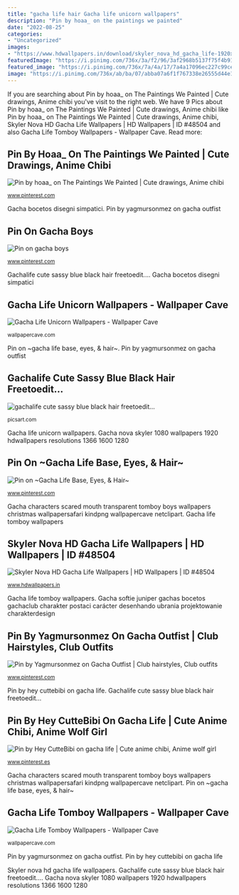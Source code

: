```yaml
---
title: "gacha life hair Gacha life unicorn wallpapers"
description: "Pin by hoaa_ on the paintings we painted"
date: "2022-08-25"
categories:
- "Uncategorized"
images:
- "https://www.hdwallpapers.in/download/skyler_nova_hd_gacha_life-1920x1080.jpg"
featuredImage: "https://i.pinimg.com/736x/3a/f2/96/3af2968b5137f75f4b9140a71f5da245.jpg"
featured_image: "https://i.pinimg.com/736x/7a/4a/17/7a4a17096ec227c99ceabbdbbc98f806.jpg"
image: "https://i.pinimg.com/736x/ab/ba/07/abba07a6f1f767338e26555d44e1b23a.jpg"
---
```


If you are searching about Pin by hoaa_ on The Paintings We Painted | Cute drawings, Anime chibi you've visit to the right web. We have 9 Pics about Pin by hoaa_ on The Paintings We Painted | Cute drawings, Anime chibi like Pin by hoaa_ on The Paintings We Painted | Cute drawings, Anime chibi, Skyler Nova HD Gacha Life Wallpapers | HD Wallpapers | ID #48504 and also Gacha Life Tomboy Wallpapers - Wallpaper Cave. Read more:

## Pin By Hoaa_ On The Paintings We Painted | Cute Drawings, Anime Chibi

![Pin by hoaa_ on The Paintings We Painted | Cute drawings, Anime chibi](https://i.pinimg.com/736x/7a/4a/17/7a4a17096ec227c99ceabbdbbc98f806.jpg "Skyler nova hd gacha life wallpapers")

<small>www.pinterest.com</small>

Gacha bocetos disegni simpatici. Pin by yagmursonmez on gacha outfist

## Pin On Gacha Boys

![Pin on gacha boys](https://i.pinimg.com/736x/3a/f2/96/3af2968b5137f75f4b9140a71f5da245.jpg "Gacha characters scared mouth transparent tomboy boys wallpapers christmas wallpapersafari kindpng wallpapercave netclipart")

<small>www.pinterest.com</small>

Gachalife cute sassy blue black hair freetoedit.... Gacha bocetos disegni simpatici

## Gacha Life Unicorn Wallpapers - Wallpaper Cave

![Gacha Life Unicorn Wallpapers - Wallpaper Cave](https://wallpapercave.com/wp/wp5694985.png "Gacha bocetos disegni simpatici")

<small>wallpapercave.com</small>

Pin on ~gacha life base, eyes, &amp; hair~. Pin by yagmursonmez on gacha outfist

## Gachalife Cute Sassy Blue Black Hair Freetoedit...

![gachalife cute sassy blue black hair freetoedit...](https://cdn130.picsart.com/299962965045211.png "Gacha characters scared mouth transparent tomboy boys wallpapers christmas wallpapersafari kindpng wallpapercave netclipart")

<small>picsart.com</small>

Gacha life unicorn wallpapers. Gacha nova skyler 1080 wallpapers 1920 hdwallpapers resolutions 1366 1600 1280

## Pin On ~Gacha Life Base, Eyes, &amp; Hair~

![Pin on ~Gacha Life Base, Eyes, &amp; Hair~](https://i.pinimg.com/736x/ab/ba/07/abba07a6f1f767338e26555d44e1b23a.jpg "Vhv animals pngitem")

<small>www.pinterest.com</small>

Gacha characters scared mouth transparent tomboy boys wallpapers christmas wallpapersafari kindpng wallpapercave netclipart. Gacha life tomboy wallpapers

## Skyler Nova HD Gacha Life Wallpapers | HD Wallpapers | ID #48504

![Skyler Nova HD Gacha Life Wallpapers | HD Wallpapers | ID #48504](https://www.hdwallpapers.in/download/skyler_nova_hd_gacha_life-1920x1080.jpg "Vhv animals pngitem")

<small>www.hdwallpapers.in</small>

Gacha life tomboy wallpapers. Gacha softie juniper gachas bocetos gachaclub charakter postaci carácter desenhando ubrania projektowanie charakterdesign

## Pin By Yagmursonmez On Gacha Outfist | Club Hairstyles, Club Outfits

![Pin by Yagmursonmez on Gacha Outfist | Club hairstyles, Club outfits](https://i.pinimg.com/736x/b4/b8/1c/b4b81cea8970d0c4f897059184a79624.jpg "Pin by yagmursonmez on gacha outfist")

<small>www.pinterest.com</small>

Pin by hey cuttebibi on gacha life. Gachalife cute sassy blue black hair freetoedit...

## Pin By Hey CutteBibi On Gacha Life | Cute Anime Chibi, Anime Wolf Girl

![Pin by Hey CutteBibi on gacha life | Cute anime chibi, Anime wolf girl](https://i.pinimg.com/736x/48/c6/fd/48c6fdfe58c3368a3362ef1102b857a2.jpg "Pin on ~gacha life base, eyes, &amp; hair~")

<small>www.pinterest.es</small>

Gacha characters scared mouth transparent tomboy boys wallpapers christmas wallpapersafari kindpng wallpapercave netclipart. Pin on ~gacha life base, eyes, &amp; hair~

## Gacha Life Tomboy Wallpapers - Wallpaper Cave

![Gacha Life Tomboy Wallpapers - Wallpaper Cave](https://wallpapercave.com/wp/wp5105001.png "Gacha characters scared mouth transparent tomboy boys wallpapers christmas wallpapersafari kindpng wallpapercave netclipart")

<small>wallpapercave.com</small>

Pin by yagmursonmez on gacha outfist. Pin by hey cuttebibi on gacha life

Skyler nova hd gacha life wallpapers. Gachalife cute sassy blue black hair freetoedit.... Gacha nova skyler 1080 wallpapers 1920 hdwallpapers resolutions 1366 1600 1280

